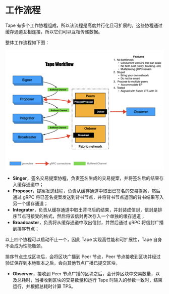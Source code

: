 # 工作流程

Tape 有多个工作协程组成，所以该流程是高度并行化且可扩展的。这些协程通过缓存通道互相连接，所以它们可以互相传递数据。

整体工作流程如下图：

![tape workflow](images/tape.jpeg)

- **Singer**，签名交易提案协程，负责签名生成的交易提案，并将签名后的结果存入缓存通道中；
- **Proposer**，提案发送线程，负责从缓存通道中取出已签名的交易提案，然后通过 gRPC 将已签名提案发送到背书节点，并将背书节点返回的背书结果写入另一个缓存通道；
- **Integrator**，负责从缓存通道中取出背书后的结果，并封装成信封，信封是排序节点可接受的格式，然后将该信封再次存入一个单独的缓存通道；
- **Broadcaster**，负责将从缓存通道中取出信封，并然后通过 gRPC 将信封广播到排序节点；

以上四个协程可以启动不止一个，因此 Tape 实现高性能和可扩展性，Tape 自身不会成为性能瓶颈。

排序节点生成区块后，会将区块广播到 Peer 节点，Peer 节点接收到区块并经过验证保存到本地账本之后，会向其他节点广播已提交区块，

- **Observer**，接收到 Peer 节点广播的区块之后，会计算区块中交易数量，以及总耗时，当接收到区块的交易数量和运行 Tape 时输入的参数一致时，结束运行，并根据总耗时计算 TPS。

